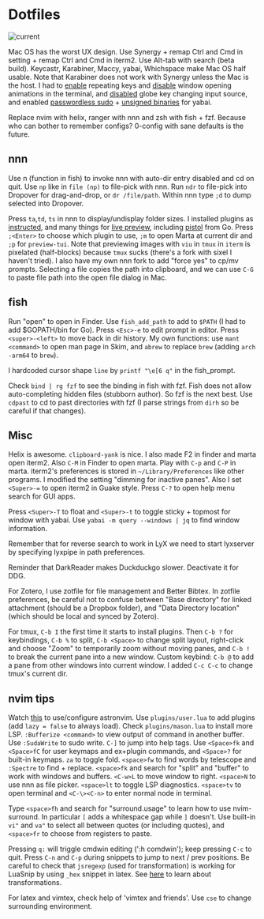 # Dotfiles

![current](https://github.com/mortang2410/dotfiles/assets/3200308/98c18c21-6158-4701-8821-74c624f73ce2)

Mac OS has the worst UX design.
Use Synergy + remap Ctrl and Cmd in setting + remap Ctrl and Cmd in iterm2.
Use Alt-tab with search (beta build).
Keycastr, Karabiner, Maccy, yabai, Whichspace make Mac OS half usable. Note that Karabiner does not work with Synergy unless the Mac is the host. I had to [enable](https://www.macworld.com/article/351347/how-to-activate-key-repetition-through-the-macos-terminal.html) repeating keys and [disable](https://apple.stackexchange.com/questions/14001/how-to-turn-off-all-animations-on-os-x) window opening animations in the terminal, and [disabled](https://github.com/pqrs-org/Karabiner-Elements/issues/2981) globe key changing input source, and enabled [passwordless sudo](https://jefftriplett.com/2022/enable-sudo-without-a-password-on-macos/) + [unsigned binaries](https://github.com/koekeishiya/yabai/wiki/Disabling-System-Integrity-Protection) for yabai.

Replace nvim with helix, ranger with nnn and zsh with fish + fzf. Because who can bother to remember configs? 0-config with sane defaults is the future.

## nnn

Use n (function in fish) to invoke nnn with auto-dir entry disabled and cd on quit. Use `np` like in `file (np)` to file-pick with nnn. Run `ndr` to file-pick into Dropover for drag-and-drop, or `dr /file/path`. Within nnn type `;d` to dump selected into Dropover. 

Press `ta`,`td`, `ts` in nnn to display/undisplay folder sizes. I installed plugins as [instructed](https://github.com/jarun/nnn/tree/master/plugins), and many things for [live preview](https://github.com/jarun/nnn/blob/master/plugins/preview-tui#LL29), including [pistol](https://github.com/doronbehar/pistol#from-source) from Go. Press `;<Enter>` to choose which plugin to use, `;m` to open Marta at current dir and `;p` for `preview-tui`. Note that previewing images with `viu` in `tmux` in `iterm` is pixelated (half-blocks) because `tmux` sucks (there's a fork with sixel I haven't tried).
I also have my own nnn fork to add "force yes" to cp/mv prompts. Selecting a file copies the path into clipboard, and we can use `C-G` to paste file path into the open file dialog in Mac.

## fish

Run "open" to open in Finder. Use `fish_add_path` to add to `$PATH` (I had to add $GOPATH/bin for Go). Press `<Esc>-e` to edit prompt in editor. Press `<super>-<left>` to move back in dir history. My own functions: use `mant <command>` to open man page in Skim, and `abrew` to replace `brew` (adding `arch -arm64` to `brew`). 

I hardcoded cursor shape `line` by `printf "\e[6 q"` in the fish_prompt.

Check `bind | rg fzf` to see the binding in fish with fzf. Fish does not allow auto-completing hidden files (stubborn author). So fzf is the next best. Use `cdpast` to cd to past directories with fzf (I parse strings from `dirh` so be careful if that changes).

## Misc

Helix is awesome. `clipboard-yank` is nice.
I also made F2 in finder and marta open iterm2. Also `C-M` in Finder to open marta. Play with `C-p` and `C-P` in marta.
iterm2's preferences is stored in `~/Library/Preferences` like other programs. I modified the setting "dimming for inactive panes". Also I set `<Super>-=` to open iterm2 in Guake style.
Press `C-?` to open help menu search for GUI apps.

Press `<Super>-T` to float and `<Super>-t` to toggle sticky + topmost for window with yabai. Use `yabai -m query --windows | jq` to find window information. 

Remember that for reverse search to work in LyX we need to start lyxserver by specifying lyxpipe in path preferences.

Reminder that DarkReader makes Duckduckgo slower. Deactivate it for DDG.

For Zotero, I use zotfile for file management and Better Bibtex. In zotfile preferences, be careful not to confuse between "Base directory" for linked attachment (should be a Dropbox folder), and "Data Directory location" (which should be local and synced by Zotero).

For tmux, `C-b I` the first time it starts to install plugins. Then `C-b ?` for keybindings, `C-b %` to split, `C-b <Space>` to change split layout, right-click and choose "Zoom" to temporarily zoom without moving panes, and `C-b !` to break the current pane into a new window. Custom keybind: `C-b @` to add a pane from other windows into current window. I added `C-c C-c` to change tmux's current dir.

## nvim tips

Watch [this](https://youtu.be/GEHPiZ10gOk) to use/configure astronvim. Use `plugins/user.lua` to add plugins (add `lazy = false` to always load). Check `plugins/mason.lua` to install more LSP.
`:Bufferize <command>` to view output of command in another buffer. Use `:SudaWrite` to sudo write. `C-]` to jump into help tags. Use `<Space>fk` and `<Space>fC` for user keymaps and ex+plugin commands, and `<Space>?` for built-in keymaps. `za` to toggle fold. `<space>fw` to find words by telescope and `:Spectre` to find + replace. `<space>fk` and search for "split" and "buffer" to work with windows and buffers. `<C-w>L` to move window to right.  `<space>N` to use nnn as file picker. `<space>lt` to toggle LSP diagnostics. `<space>tv` to open terminal and `<C-\><C-n>` to enter normal node in terminal.

Type `<space>fh` and search for "surround.usage" to learn how to use nvim-surround. In particular `[` adds a whitespace gap while `]` doesn't. Use built-in `vi"` and `va"` to select all between quotes (or including quotes), and `<space>fr` to choose from registers to paste.

Pressing `q:` will triggle cmdwin editing (':h comdwin'); keep pressing `C-c` to quit. Press `C-n` and `C-p` during snippets to jump to next / prev positions. Be careful to check that `jsregexp` (used for transformation) is working for LuaSnip by using `_hex` snippet in latex. See [here](https://stackoverflow.com/questions/57381007/vscode-if-else-conditions-in-user-defined-snippet?rq=1) to learn about transformations.

For latex and vimtex, check help of 'vimtex and friends'. Use `cse` to change surrounding environment.
